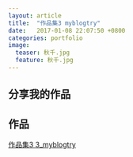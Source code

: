 ```yaml
---
layout: article
title:  "作品集3 myblogtry"
date:   2017-01-08 22:07:50 +0800
categories: portfolio
image:
  teaser: 秋千.jpg
  feature: 秋千.jpg
---
```


## 分享我的作品




## 作品

<a href="https://LuJIAYan.github.io/portfolio/3_myblogtry\3_myblogtry.html" target="_blank">作品集3 3_myblogtry</a>
